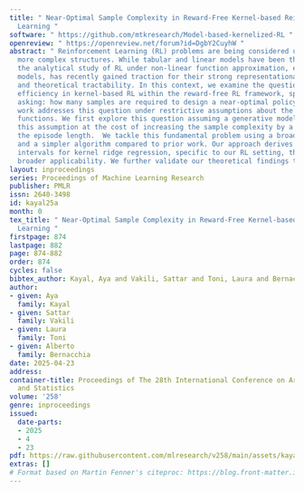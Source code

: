 ```yaml
---
title: " Near-Optimal Sample Complexity in Reward-Free Kernel-based Reinforcement
  Learning "
software: " https://github.com/mtkresearch/Model-based-kernelized-RL "
openreview: " https://openreview.net/forum?id=DgbY2CuyhW "
abstract: " Reinforcement Learning (RL) problems are being considered under increasingly
  more complex structures. While tabular and linear models have been thoroughly explored,
  the analytical study of RL under non-linear function approximation, especially kernel-based
  models, has recently gained traction for their strong representational capacity
  and theoretical tractability. In this context, we examine the question of statistical
  efficiency in kernel-based RL within the reward-free RL framework, specifically
  asking: how many samples are required to design a near-optimal policy? Existing
  work addresses this question under restrictive assumptions about the class of kernel
  functions. We first explore this question assuming a generative model, then relax
  this assumption at the cost of increasing the sample complexity by a factor of $H$,
  the episode length.  We tackle this fundamental problem using a broad class of kernels
  and a simpler algorithm compared to prior work. Our approach derives new confidence
  intervals for kernel ridge regression, specific to our RL setting, that may be of
  broader applicability. We further validate our theoretical findings through simulations. "
layout: inproceedings
series: Proceedings of Machine Learning Research
publisher: PMLR
issn: 2640-3498
id: kayal25a
month: 0
tex_title: " Near-Optimal Sample Complexity in Reward-Free Kernel-based Reinforcement
  Learning "
firstpage: 874
lastpage: 882
page: 874-882
order: 874
cycles: false
bibtex_author: Kayal, Aya and Vakili, Sattar and Toni, Laura and Bernacchia, Alberto
author:
- given: Aya
  family: Kayal
- given: Sattar
  family: Vakili
- given: Laura
  family: Toni
- given: Alberto
  family: Bernacchia
date: 2025-04-23
address:
container-title: Proceedings of The 28th International Conference on Artificial Intelligence
  and Statistics
volume: '258'
genre: inproceedings
issued:
  date-parts:
  - 2025
  - 4
  - 23
pdf: https://raw.githubusercontent.com/mlresearch/v258/main/assets/kayal25a/kayal25a.pdf
extras: []
# Format based on Martin Fenner's citeproc: https://blog.front-matter.io/posts/citeproc-yaml-for-bibliographies/
---
```

